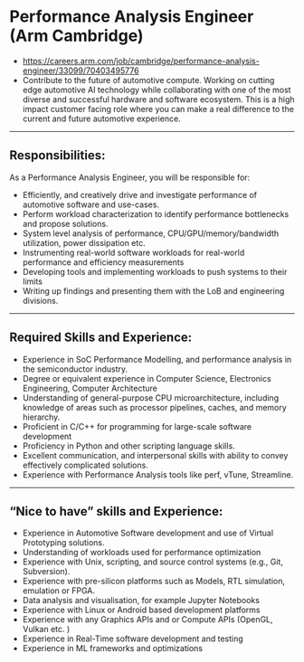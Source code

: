 # Performance Analysis Engineer (Arm Cambridge)

* https://careers.arm.com/job/cambridge/performance-analysis-engineer/33099/70403495776
* Contribute to the future of automotive compute. Working on cutting edge automotive AI technology while collaborating with one of the most diverse and successful hardware and software ecosystem. This is a high impact customer facing role where you can make a real difference to the current and future automotive experience.

---
## Responsibilities:
As a Performance Analysis Engineer, you will be responsible for:
* Efficiently, and creatively drive and investigate performance of automotive software and use-cases.
* Perform workload characterization to identify performance bottlenecks and propose solutions.
* System level analysis of performance, CPU/GPU/memory/bandwidth utilization, power dissipation etc.
* Instrumenting real-world software workloads for real-world performance and efficiency measurements
* Developing tools and implementing workloads to push systems to their limits
* Writing up findings and presenting them with the LoB and engineering divisions.
---
## Required Skills and Experience:
* Experience in SoC Performance Modelling, and performance analysis in the semiconductor industry.
* Degree or equivalent experience in Computer Science, Electronics Engineering, Computer Architecture
* Understanding of general-purpose CPU microarchitecture, including knowledge of areas such as processor pipelines, caches, and memory hierarchy.
* Proficient in C/C++ for programming for large-scale software development
* Proficiency in Python and other scripting language skills.
* Excellent communication, and interpersonal skills with ability to convey effectively complicated solutions.
* Experience with Performance Analysis tools like perf, vTune, Streamline.
---
## “Nice to have” skills and Experience:
* Experience in Automotive Software development and use of Virtual Prototyping solutions.
* Understanding of workloads used for performance optimization
* Experience with Unix, scripting, and source control systems (e.g., Git, Subversion).
* Experience with pre-silicon platforms such as Models, RTL simulation, emulation or FPGA.
* Data analysis and visualisation, for example Jupyter Notebooks
* Experience with Linux or Android based development platforms
* Experience with any Graphics APIs and or Compute APIs (OpenGL, Vulkan etc. )
* Experience in Real-Time software development and testing
* Experience in ML frameworks and optimizations

